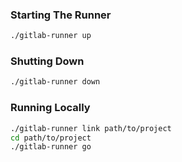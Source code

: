 ### Starting The Runner

```bash
./gitlab-runner up
```

### Shutting Down

```bash
./gitlab-runner down
```

### Running Locally

```bash
./gitlab-runner link path/to/project
cd path/to/project
./gitlab-runner go
```
